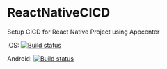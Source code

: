 # ReactNativeCICD
Setup CICD for React Native Project using Appcenter

iOS: [![Build status](https://build.appcenter.ms/v0.1/apps/a043e6b9-c9ad-47d0-acd7-62c1de2599f3/branches/dev/badge)](https://appcenter.ms)

Android: [![Build status](https://build.appcenter.ms/v0.1/apps/c38d18e2-a1dc-4b90-83e7-3a0fe1a79dd3/branches/dev/badge)](https://appcenter.ms)
